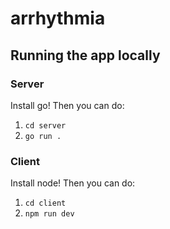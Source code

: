 # arrhythmia

## Running the app locally

### Server

Install go! Then you can do:

1. `cd server`
2. `go run .`

### Client

Install node! Then you can do:

1. `cd client`
2. `npm run dev`
